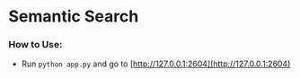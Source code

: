 # Semantic Search

### How to Use:

- Run `python app.py` and go to [http://127.0.0.1:2604](http://127.0.0.1:2604)